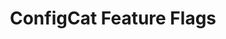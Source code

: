 ---
description: ConfigCat is a cross-platform LaunchDarkly alternative that's easy to
  learn and quick to set up. Manage feature flags without redeploying code.
episode: 611
link: https://configcat.com/unplugged
shortname: configcat.com-lup
title: ConfigCat Feature Flags
---